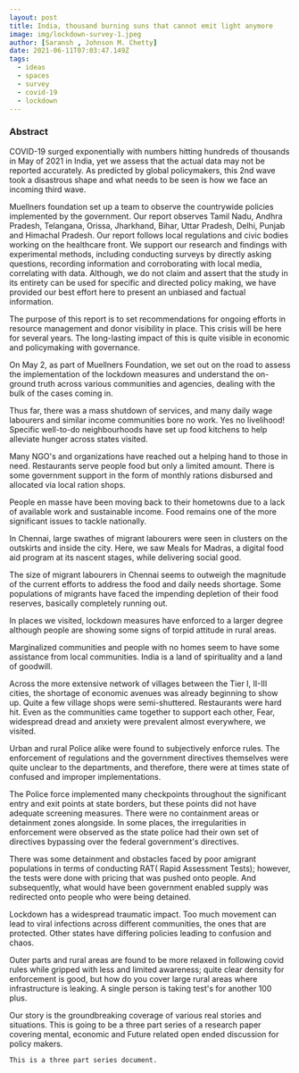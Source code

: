 ```yaml
---
layout: post
title: India, thousand burning suns that cannot emit light anymore
image: img/lockdown-survey-1.jpeg
author: [Saransh , Johnson M. Chetty]
date: 2021-06-11T07:03:47.149Z
tags:
  - ideas
  - spaces
  - survey
  - covid-19
  - lockdown
---
```


### Abstract

COVID-19 surged exponentially with numbers hitting hundreds of thousands in May of 2021 in India, yet we assess that the actual data may not be reported accurately. As predicted by global policymakers, this 2nd wave took a disastrous shape and what needs to be seen is how we face an incoming third wave. 

Muellners foundation set up a team to observe the countrywide policies implemented by the government. Our report observes Tamil Nadu, Andhra Pradesh, Telangana, Orissa, Jharkhand, Bihar, Uttar Pradesh, Delhi, Punjab and Himachal Pradesh. Our report follows local regulations and civic bodies working on the healthcare front. We support our research and findings with experimental methods, including conducting surveys by directly asking questions, recording information and corroborating with local media, correlating with data. Although, we do not claim and assert that the study in its entirety can be used for specific and directed policy making, we have provided our best effort here to present an unbiased and factual information. 

The purpose of this report is to set recommendations for ongoing efforts in resource management and donor visibility in place. This crisis will be here for several years. The long-lasting impact of this is quite visible in economic and policymaking with governance.

On May 2, as part of Muellners Foundation, we set out on the road to assess the implementation of the lockdown measures and understand the on-ground truth across various communities and agencies, dealing with the bulk of the cases coming in. 

Thus far, there was a mass shutdown of services, and many daily wage labourers and similar income communities bore no work. Yes no livelihood! Specific well-to-do neighbourhoods have set up food kitchens to help alleviate hunger across states visited. 

Many NGO's and organizations have reached out a helping hand to those in need. Restaurants serve people food but only a limited amount. There is some government support in the form of monthly rations disbursed and allocated via local ration shops.

People en masse have been moving back to their hometowns due to a lack of available work and sustainable income.  Food remains one of the more significant issues to tackle nationally. 

In Chennai, large swathes of migrant labourers were seen in clusters on the outskirts and inside the city.
Here, we saw Meals for Madras, a digital food aid program at its nascent stages, while delivering social good.

The size of migrant labourers in Chennai seems to outweigh the magnitude of the current efforts to address the food and daily needs shortage.  Some populations of migrants have faced the impending depletion of their food reserves, basically completely running out. 

In places we visited, lockdown measures have enforced to a larger degree although people are showing some signs of torpid attitude in rural areas. 

Marginalized communities and people with no homes seem to have some assistance from local communities. India is a land of spirituality and a land of goodwill.

Across the more extensive network of villages between the Tier I, II-III cities, the shortage of economic avenues was already beginning to show up. Quite a few village shops were semi-shuttered. Restaurants were hard hit. Even as the communities came together to support each other, Fear, widespread dread and anxiety were prevalent almost everywhere, we visited. 

Urban and rural Police alike were found to subjectively enforce rules. The enforcement of regulations and the government directives themselves were quite unclear to the departments, and therefore, there were at times state of confused and improper implementations. 
 
The Police force implemented many checkpoints throughout the significant entry and exit points at state borders, but these points did not have adequate screening measures. There were no containment areas or detainment zones alongside. In some places, the irregularities in enforcement were observed as the state police had their own set of directives bypassing over the federal government's directives.

There was some detainment and obstacles faced by poor amigrant populations in terms of conducting RAT( Rapid Assessment Tests); however, the tests were done with pricing that was pushed onto people. And subsequently, what would have been government enabled supply was redirected onto people who were being detained. 

Lockdown has a widespread traumatic impact. Too much movement can lead to viral infections across different communities, the ones that are protected. Other states have differing policies leading to confusion and chaos. 

Outer parts and rural areas are found to be more relaxed in following covid rules while gripped with less and limited awareness; quite clear density for enforcement is good, but how do you cover large rural areas where infrastructure is leaking. A single person is taking test's for another 100 plus.

Our story is the groundbreaking coverage of various real stories and situations. This is going to be a three part series of a research paper covering mental, economic and Future related open ended discussion for policy makers.

``` 
This is a three part series document. 

```

